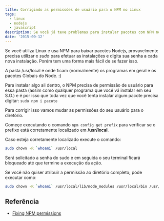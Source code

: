 ```yaml
---
title: Corrigindo as permissões de usuário para o NPM no Linux
tags:
  - linux
  - nodejs
  - javascript
description: Se você já teve problemas para instalar pacotes com NPM no Linux, esse artigo vai te ajudar bastante!
date: '2015-09-12'
---
```


Se você utiliza Linux e usa NPM para baixar pacotes Nodejs, provavelmente precisa utilizar o *sudo* para efetuar as instalações e digita sua senha a cada nova instalação. Porém tem uma forma mais fácil de se fazer isso. 

A pasta /usr/local é onde ficam (normalmente) os programas em geral e os pacotes Globais do Node. :)

Para instalar algo ali dentro, o NPM precisa de permissão de usuário para essa pasta (assim como qualquer programa que você vá instalar em seu S.O.) e é por isso que toda vez que você tenta instalar algum pacote precisa digitar: `sudo npm i pacote`

Para corrigir isso vamos mudar as permissões do seu usuário para o diretório.



Começe executando o comando `npm config get prefix` para verificar se o prefixo está corretamente localizado em **/usr/local**.

Caso esteja corretamente localizado execute o comando:

```bash
sudo chown -R `whoami` /usr/local
```

Será solicitado a senha do sudo e em seguida o seu terminal ficará bloqueado até que termine a execução da ação.

Se você não quiser atribuir a permissão ao diretório completo, pode executar como:

```bash
sudo chown -R `whoami` /usr/local/lib/node_modules /usr/local/bin /usr/local/share
```

## Referência

* [Fixing NPM permissions](https://docs.npmjs.com/getting-started/fixing-npm-permissions "Fixing NPM permissions - npmjs.com")
